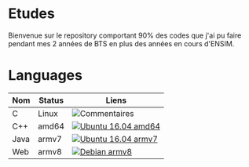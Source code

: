 # Etudes

Bienvenue sur le repository comportant 90% des codes que j'ai pu faire pendant mes 2 années de BTS en plus des années en cours d'ENSIM.

# Languages

| Nom            | Status | Liens |
| --------------------- | -------- |--------|
| C          |  Linux    | ![Commentaires](https://img.shields.io/badge/commentaire-0%25-b70b0b.svg)
| C++          |  amd64   | [![Ubuntu 16.04 amd64](https://build.getmonero.org/png?builder=monero-static-ubuntu-amd64)](https://build.getmonero.org/builders/monero-static-ubuntu-amd64)
| Java          |  armv7   | [![Ubuntu 16.04 armv7](https://build.getmonero.org/png?builder=monero-static-ubuntu-arm7)](https://build.getmonero.org/builders/monero-static-ubuntu-arm7)
| Web         |  armv8   | [![Debian armv8](https://build.getmonero.org/png?builder=monero-static-debian-armv8)](https://build.getmonero.org/builders/monero-static-debian-armv8)
